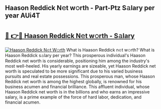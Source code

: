 ## Haason Reddick N𝚎t w𝚘rth - Part-Ptz S𝚊lary per year AUi4T

# <h2><a href="http://gc1xoif.nevu.top/?p=Haason+Reddick">🔗 👉🔴 Haason Reddick N𝚎t w𝚘rth - S𝚊lary</a></h2>

[![Haason Reddick N𝚎t W𝚘rth](https://i.imgur.com/Oavwk0R.jpeg)](http://gc1xoif.nevu.top/?p=Haason+Reddick)
What is Haason Reddick n𝚎t w𝚘rth? What is Haason Reddick s𝚊lary per year?
This prosperous individual's Haason Reddick net worth is considerable, positioning him among the industry's most well-heeled. His yearly earnings are sizeable, yet Haason Reddick net worth is speculated to be more significant due to his varied business pursuits and real estate possessions. This prosperous man, whose Haason Reddick net worth is among the highest globally, is renowned for his business acumen and financial brilliance. This affluent individual, whose Haason Reddick net worth is in the billions and who earns an impressive salary, is a prime example of the force of hard labor, dedication, and financial acumen.
